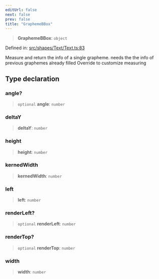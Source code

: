 ```yaml
---
editUrl: false
next: false
prev: false
title: "GraphemeBBox"
---
```


> **GraphemeBBox**: `object`

Defined in: [src/shapes/Text/Text.ts:83](https://github.com/fabricjs/fabric.js/blob/8748628df7e9de00ba77413bfc3ad9e9fe9d4f30/src/shapes/Text/Text.ts#L83)

Measure and return the info of a single grapheme.
needs the the info of previous graphemes already filled
Override to customize measuring

## Type declaration

### angle?

> `optional` **angle**: `number`

### deltaY

> **deltaY**: `number`

### height

> **height**: `number`

### kernedWidth

> **kernedWidth**: `number`

### left

> **left**: `number`

### renderLeft?

> `optional` **renderLeft**: `number`

### renderTop?

> `optional` **renderTop**: `number`

### width

> **width**: `number`
